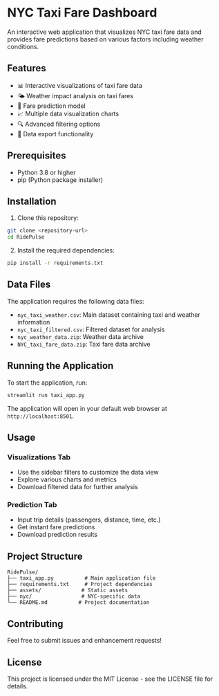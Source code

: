 # NYC Taxi Fare Dashboard

An interactive web application that visualizes NYC taxi fare data and provides fare predictions based on various factors including weather conditions.

## Features

- 📊 Interactive visualizations of taxi fare data
- 🌤️ Weather impact analysis on taxi fares
- 🔮 Fare prediction model
- 📈 Multiple data visualization charts
- 🔍 Advanced filtering options
- 💾 Data export functionality

## Prerequisites

- Python 3.8 or higher
- pip (Python package installer)

## Installation

1. Clone this repository:
```bash
git clone <repository-url>
cd RidePulse
```

2. Install the required dependencies:
```bash
pip install -r requirements.txt
```

## Data Files

The application requires the following data files:
- `nyc_taxi_weather.csv`: Main dataset containing taxi and weather information
- `nyc_taxi_filtered.csv`: Filtered dataset for analysis
- `nyc_weather_data.zip`: Weather data archive
- `NYC_taxi_fare_data.zip`: Taxi fare data archive

## Running the Application

To start the application, run:
```bash
streamlit run taxi_app.py
```

The application will open in your default web browser at `http://localhost:8501`.

## Usage

### Visualizations Tab
- Use the sidebar filters to customize the data view
- Explore various charts and metrics
- Download filtered data for further analysis

### Prediction Tab
- Input trip details (passengers, distance, time, etc.)
- Get instant fare predictions
- Download prediction results

## Project Structure

```
RidePulse/
├── taxi_app.py          # Main application file
├── requirements.txt     # Project dependencies
├── assets/             # Static assets
├── nyc/                # NYC-specific data
└── README.md          # Project documentation
```

## Contributing

Feel free to submit issues and enhancement requests!

## License

This project is licensed under the MIT License - see the LICENSE file for details. 